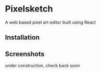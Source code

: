 # Pixelsketch
A web based pixel art editor built using React
## Installation
## Screenshots

under construction, check back soon
